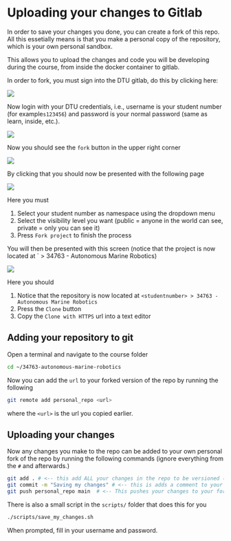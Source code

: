 # Uploading your changes to Gitlab

In order to save your changes you done, you can create a fork of this repo.
All this essetially means is that you make a personal copy of the repository, which is your own personal sandbox.

This allows you to upload the changes and code you will be developing during the course, from inside the docker container to gitlab.

<!-- > IMPORTANT!  
> The first steps can be performed *OUTSIDE* of the container, i.e. your browser.   
> You will be instructed when to switch to the container -->

In order to fork, you must sign into the DTU gitlab, do this by clicking here:

![](media/login_button.png)

Now login with your DTU credentials, i.e., username is your student number (for example`s123456`) and password is your normal password (same as learn, inside, etc.).

![](media/gbar_login.png)

Now you should see the `fork` button in the upper right corner

![](media/fork_button.png)

By clicking that you should now be presented with the following page

![](media/fork_screen.png)

Here you must

1. Select your student number as namespace using the dropdown menu
2. Select the visibility level you want (public = anyone in the world can see, private = only you can see it)
3. Press `Fork project` to finish the process

You will then be presented with this screen (notice that the project is now located at `<student number> > 34763 - Autonomous Marine Robotics)

![](media/clone_fork.png)

Here you should

1. Notice that the repository is now located at `<studentnumber> > 34763 - Autonomous Marine Robotics`
2. Press the `Clone` button
3. Copy the `Clone with HTTPS` url into a text editor 

## Adding your repository to git 
<!-- 
> IMPORTANT!  
> The following steps **MUST** be performed inside the container -->

Open a terminal and navigate to the course folder
```bash
cd ~/34763-autonomous-marine-robotics
```
Now you can add the `url` to your forked version of the repo by running the following

```bash
git remote add personal_repo <url>
```

where the `<url>` is the url you copied earlier.


## Uploading your changes

Now any changes you make to the repo can be added to your own personal fork of the repo by running the following commands (ignore everything from the `#` and afterwards.)

```bash
git add . # <-- this add ALL your changes in the repo to be versioned (saved)
git commit -m "Saving my changes" # <-- this is adds a comment to your changes
git push personal_repo main  # <-- This pushes your changes to your forked repo
```

There is also a small script in the `scripts/` folder that does this for you

```bash
./scripts/save_my_changes.sh
```

When prompted, fill in your username and password.